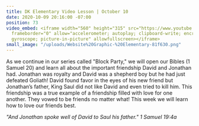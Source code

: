 ```yaml
---
title: DK Elementary Video Lesson | October 10
date: 2020-10-09 20:16:00 -07:00
position: 73
video_embed: <iframe width="560" height="315" src="https://www.youtube.com/embed/xoADp2Ujhko"
  frameborder="0" allow="accelerometer; autoplay; clipboard-write; encrypted-media;
  gyroscope; picture-in-picture" allowfullscreen></iframe>
small_image: "/uploads/Website%20Graphic-%20Elementary-81f630.png"
---
```


As we continue in our series called "Block Party," we will open our Bibles (1 Samuel 20) and learn all about the important friendship David and Jonathan had. Jonathan was royalty and David was a shepherd boy but he had just defeated Goliath! David found favor in the eyes of his new friend but Jonathan’s father, King Saul did not like David and even tried to kill him. This friendship was a true example of a friendship filled with love for one another. They vowed to be friends no matter what! This week we will learn how to love our friends best.

*"And Jonathan spoke well of David to Saul his father." 1 Samuel 19:4a*